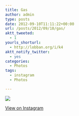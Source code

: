```yaml
---
title: Gas
author: admin
type: posts
date: 2012-09-10T11:11:22+00:00
url: /posts/2012/09/10/gas/
aktt_tweeted:
  - 1
yourls_shorturl:
  - http://lobban.org/i/k4
aktt_notify_twitter:
  - yes
categories:
  - Photos
tags:
  - instagram
  - Photos

---
```

![][1]

[View on Instagram][2]

 [1]: http://lobban.org/wp-content/uploads/HLIC/5ea698e0c9110842eb27433a29b173b2.jpg
 [2]: http://instagr.am/p/PZINI8Klj_/
